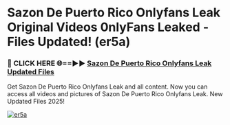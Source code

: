 # Sazon De Puerto Rico Onlyfans Leak Original Videos 0nlyFans Leaked - Files Updated! (er5a)

<h3>🔴 CLICK HERE 🌐==►► <a href="https://best4dudes.click/HH4t6V" rel="nofollow">Sazon De Puerto Rico Onlyfans Leak Updated Files</a></h3>

Get Sazon De Puerto Rico Onlyfans Leak and all content. Now you can access all videos and pictures of Sazon De Puerto Rico Onlyfans Leak. New Updated Files 2025!

[![er5a](https://github.com/user-attachments/assets/8c521d6e-e6e3-4a75-9320-d58ab9d79d5b)](https://best4dudes.click/HH4t6V)
